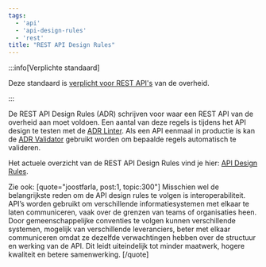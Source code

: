 ```yaml
---
tags:
  - 'api'
  - 'api-design-rules'
  - 'rest'
title: "REST API Design Rules"
---
```

:::info[Verplichte standaard]

Deze standaard is [verplicht voor REST API's](https://www.forumstandaardisatie.nl/open-standaarden/rest-api-design-rules) van de overheid.

:::

De REST API Design Rules (ADR) schrijven voor waar een REST API van de overheid aan moet voldoen. Een aantal van deze regels is tijdens het API design te testen met de [ADR Linter](../tools/api-design-rules-linter.md). Als een API eenmaal in productie is kan de [ADR Validator](https://community.developer.overheid.nl/t/api-design-rules-validator-cli/188) gebruikt worden om bepaalde regels automatisch te valideren.

Het actuele overzicht van de REST API Design Rules vind je hier: [API Design Rules](https://logius-standaarden.github.io/API-Design-Rules/#normative-design-rules).

Zie ook:
[quote="joostfarla, post:1, topic:300"]
Misschien wel de belangrijkste reden om de API design rules te volgen is interoperabiliteit. API’s worden gebruikt om verschillende informatiesystemen met elkaar te laten communiceren, vaak over de grenzen van teams of organisaties heen. Door gemeenschappelijke conventies te volgen kunnen verschillende systemen, mogelijk van verschillende leveranciers, beter met elkaar communiceren omdat ze dezelfde verwachtingen hebben over de structuur en werking van de API. Dit leidt uiteindelijk tot minder maatwerk, hogere kwaliteit en betere samenwerking.
[/quote]